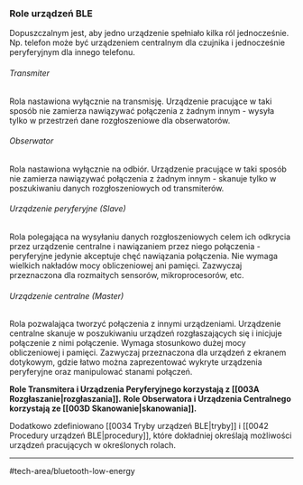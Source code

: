 ### Role urządzeń BLE
Dopuszczalnym jest, aby jedno urządzenie spełniało kilka ról jednocześnie. Np. telefon może być urządzeniem centralnym dla czujnika i jednocześnie peryferyjnym dla innego telefonu.

###### Transmiter
Rola nastawiona wyłącznie na transmisję. Urządzenie pracujące w taki sposób nie zamierza nawiązywać połączenia z żadnym innym - wysyła tylko w przestrzeń dane rozgłoszeniowe dla obserwatorów.

###### Obserwator
Rola nastawiona wyłącznie na odbiór. Urządzenie pracujące w taki sposób nie zamierza nawiązywać połączenia z żadnym innym - skanuje tylko w poszukiwaniu danych rozgłoszeniowych od transmiterów.

###### Urządzenie peryferyjne (Slave)
Rola polegająca na wysyłaniu danych rozgłoszeniowych celem ich odkrycia przez urządzenie centralne i nawiązaniem przez niego połączenia - peryferyjne jedynie akceptuje chęć nawiązania połączenia.
Nie wymaga wielkich nakładów mocy obliczeniowej ani pamięci. Zazwyczaj przeznaczona dla rozmaitych sensorów, mikroprocesorów, etc.

###### Urządzenie centralne (Master)
Rola pozwalająca tworzyć połączenia z innymi urządzeniami. Urządzenie centralne skanuje w poszukiwaniu urządzeń rozgłaszających się i inicjuje połączenie z nimi połączenie. 
Wymaga stosunkowo dużej mocy obliczeniowej i pamięci. Zazwyczaj przeznaczona dla urządzeń z ekranem dotykowym, gdzie łatwo można zaprezentować wykryte urządzenia peryferyjne oraz manipulować stanami połączeń.

**Role Transmitera i Urządzenia Peryferyjnego korzystają z [[003A Rozgłaszanie|rozgłaszania]].**
**Role Obserwatora i Urządzenia Centralnego korzystają ze [[003D Skanowanie|skanowania]].**

 Dodatkowo zdefiniowano [[0034 Tryby urządzeń BLE|tryby]] i [[0042 Procedury urządzeń BLE|procedury]], które dokładniej określają możliwości urządzeń pracujących w określonych rolach.

---
#tech-area/bluetooth-low-energy 
